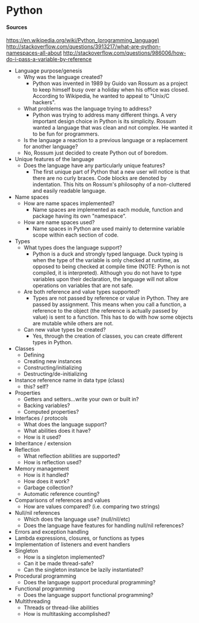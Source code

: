 # Python

#### Sources
https://en.wikipedia.org/wiki/Python_(programming_language)
http://stackoverflow.com/questions/3913217/what-are-python-namespaces-all-about
http://stackoverflow.com/questions/986006/how-do-i-pass-a-variable-by-reference

* Language purpose/genesis
  * Why was the language created?
    * Python was invented in 1989 by Guido van Rossum as a project to keep himself busy over a holiday when his office was closed. According to Wikipedia, he wanted to appeal to "Unix/C hackers".
  * What problems was the language trying to address?
    * Python was trying to address many different things. A very important design choice in Python is its simplicity. Rossum wanted a language that was clean and not complex. He wanted it to be fun for programmers.
  * Is the language a reaction to a previous language or a replacement for another language?
   * No, Rossum just decided to create Python out of boredom.
* Unique features of the language
  * Does the language have any particularly unique features?
    * The first unique part of Python that a new user will notice is that there are no curly braces. Code blocks are denoted by indentation. This hits on Rossum's philosophy of a non-cluttered and easily readable language.
* Name spaces
  * How are name spaces implemented?
    * Name spaces are implemented as each module, function and package having its own "namespace".
  * How are name spaces used?
    * Name spaces in Python are used mainly to determine variable scope within each section of code.
* Types
    * What types does the language support?
      * Python is a duck and strongly typed language. Duck typing is when the type of the variable is only checked at runtime, as opposed to being checked at compile time (NOTE: Python is not compiled, it is interpreted). Although you do not have to type variables upon their declaration, the language will not allow operations on variables that are not safe.
    * Are both reference and value types supported?
      * Types are not passed by reference or value in Python. They are passed by assignment. This means when you call a function, a reference to the object (the reference is actually passed by value) is sent to a function. This has to do with how some objects are mutable while others are not.
    * Can new value types be created?
      * Yes, through the creation of classes, you can create different types in Python.
* Classes
  * Defining
  * Creating new instances
  * Constructing/initializing
  * Destructing/de-initializing
* Instance reference name in data type (class)
  * this?  self?
* Properties
  * Getters and setters...write your own or built in?
  * Backing variables?
  * Computed properties?
* Interfaces / protocols
  * What does the language support?
  * What abilities does it have?
  * How is it used?
* Inheritance / extension
* Reflection
  * What reflection abilities are supported?
  * How is reflection used?
* Memory management
  * How is it handled?
  * How does it work?
  * Garbage collection?
  * Automatic reference counting?
* Comparisons of references and values
  * How are values compared? (i.e. comparing two strings)
* Null/nil references
  * Which does the language use? (null/nil/etc)
  * Does the language have features for handling null/nil references?
* Errors and exception handling
* Lambda expressions, closures, or functions as types
* Implementation of listeners and event handlers
* Singleton
  * How is a singleton implemented?
  * Can it be made thread-safe?
  * Can the singleton instance be lazily instantiated?
* Procedural programming
  * Does the language support procedural programming?
* Functional programming
  * Does the language support functional programming?
* Multithreading
  * Threads or thread-like abilities
  * How is multitasking accomplished?
